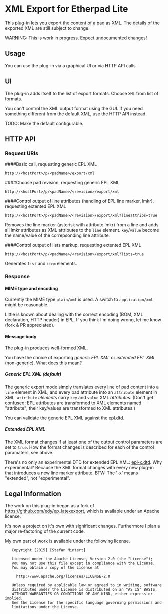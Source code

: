 # XML Export for Etherpad Lite

This plug-in lets you export the content of a pad as XML. The details of the exported XML are still subject to change.

WARNING: This is work in progress. Expect undocumented changes!


## Usage

You can use the plug-in via a graphical UI or via HTTP API calls. 

## UI

The plug-in adds itself to the list of export formats. Choose `XML` from list of formats. 

You can't control the XML output format using the GUI. If you need something different from the default XML, use the HTTP API instead.

TODO: Make the default configurable. 


## HTTP API

### Request URIs

####Basic call, requesting generic EPL XML

    http://<hostPort>/p/<padName>/export/xml

####Choose pad revision, requesting generic EPL XML

    http://<hostPort>/p/<padName>/<revision>/export/xml

####Control output of line attributes (handling of EPL line marker, lmkr), requesting extented EPL XML

    http://<hostPort>/p/<padName>/<revision>/export/xml?lineattribs=true

Removes the line marker (asterisk with attribute lmkr) from a line and adds all lmkr attributes as XML attributes to the `line` element. `key`/`value` become the name/value of the correpsonding line attribute.  

####Control output of lists markup, requesting extented EPL XML

    http://<hostPort>/p/<padName>/<revision>/export/xml?lists=true

Generates `list` and `item` elements. 

### Response

#### MIME type and encoding

Currently the MIME type `plain/xml` is used. A switch to `application/xml` might be reasonable. 

Little is known about dealing with the correct encoding (BOM, XML declaration, HTTP header) in EPL. If you think I'm doing wrong, let me know (fork & PR appreciated).

#### Message body

The plug-in produces well-formed XML.

You have the choice of exporting *generic EPL XML* or *extended EPL XML* (non-generic). What does this mean?

##### Generic EPL XML (default)

The generic export mode simply translates every line of pad content into a `line` element in XML, and every pad attribute into an `attribute` element in XML. `attribute` *elements* carry `key` and `value` XML *attributes*. (Don't get confused: EPL attributes are transformed to XML elements named "attribute"; their key/values are transformed to XML attributes.) 

You can validate the generic EPL XML against the [epl.dtd](epl.dtd).

##### Extended EPL XML

The XML format changes if at least one of the output control parameters are set to `true`. How the format changes is described for each of the control paramaters, see above.

There's no only an experimental DTD for extended EPL XML: [epl-x.dtd](epl-x.dtd). Why experimental? Because the XML format changes with every new plug-in that introduces a new line marker attribute. BTW: The '-x' means "extended", not "experimental".



## Legal Information

The work on this plug-in began as a fork of <https://github.com/edy/ep_latexexport>, which is available under an Apache license. 

It's now a project on it's own with significant changes. Furthermore I plan a major re-factoring of the current code.

My own part of work is available under the following license.

       Copyright [2015] [Stefan Mintert]
    
       Licensed under the Apache License, Version 2.0 (the "License");
       you may not use this file except in compliance with the License.
       You may obtain a copy of the License at
    
         http://www.apache.org/licenses/LICENSE-2.0
    
       Unless required by applicable law or agreed to in writing, software
       distributed under the License is distributed on an "AS IS" BASIS,
       WITHOUT WARRANTIES OR CONDITIONS OF ANY KIND, either express or implied.
       See the License for the specific language governing permissions and
       limitations under the License.

